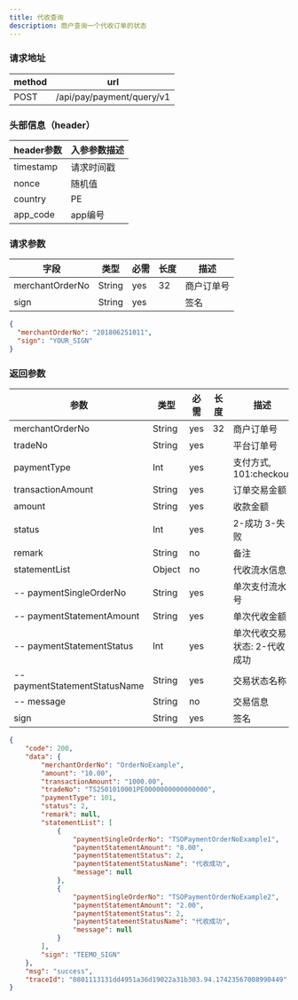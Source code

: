 ```yaml
---
title: 代收查询
description: 商户查询一个代收订单的状态
---
```


### 请求地址

| method | url                       |
| ------ | ------------------------- |
| POST   | /api/pay/payment/query/v1 |

### 头部信息（header）

| header参数                  | 入参参数描述 |
|---------------------------|--------|
| timestamp                 | 请求时间戳  |
| nonce                     | 随机值    |
| country                   | PE |
| app_code                  | app编号  |

### 请求参数

| 字段            | 类型   | 必需 | 长度 | 描述       |
| --------------- | ------ | ---- | ---- | ---------- |
| merchantOrderNo | String | yes  | 32   | 商户订单号 |
| sign            | String | yes  |      | 签名       |

```json title=请求示例
{
  "merchantOrderNo": "201806251011",
  "sign": "YOUR_SIGN"
}
```

### 返回参数

| 参数                          | 类型   | 必需 | 长度 | 描述                          |
| ----------------------------- | ------ | ---- | --- |-----------------------------|
| merchantOrderNo               | String | yes  | 32  | 商户订单号                       |
| tradeNo                       | String | yes  |     | 平台订单号                       |
| paymentType                   | Int    | yes  |     | 支付方式, 101:checkout |
| transactionAmount             | String | yes  |   | 订单交易金额                      |
| amount                        | String | yes  |   | 收款金额                        |
| status                        | Int | yes  |     | 2-成功 3-失败                   |
| remark                        | String | no   |     | 备注                          |
| statementList                 | Object | no   |     | 代收流水信息                      |
| -- paymentSingleOrderNo       | String | yes  |     | 单次支付流水号                     |
| -- paymentStatementAmount     | String | yes  |     | 单次代收金额                      |
| -- paymentStatementStatus     | Int | yes  |     | 单次代收交易状态: 2-代收成功            |
| -- paymentStatementStatusName | String | yes  |     | 交易状态名称                      |
| -- message                    | String | no   |     | 交易信息                        |
| sign                          | String | yes  |     | 签名                          |

```json title=返回示例
{
    "code": 200,
    "data": {
        "merchantOrderNo": "OrderNoExample",
        "amount": "10.00",
        "transactionAmount": "1000.00",
        "tradeNo": "TS2501010001PE0000000000000000",
        "paymentType": 101,
        "status": 2,
        "remark": null,
        "statementList": [
            {
                "paymentSingleOrderNo": "TSOPaymentOrderNoExample1",
                "paymentStatementAmount": "8.00",
                "paymentStatementStatus": 2,
                "paymentStatementStatusName": "代收成功",
                "message": null
            },
            {
                "paymentSingleOrderNo": "TSOPaymentOrderNoExample2",
                "paymentStatementAmount": "2.00",
                "paymentStatementStatus": 2,
                "paymentStatementStatusName": "代收成功",
                "message": null
            }
        ],
        "sign": "TEEMO_SIGN"
    },
    "msg": "success",
    "traceId": "0801113131dd4951a36d19022a31b303.94.17423567008990449"
}
```
